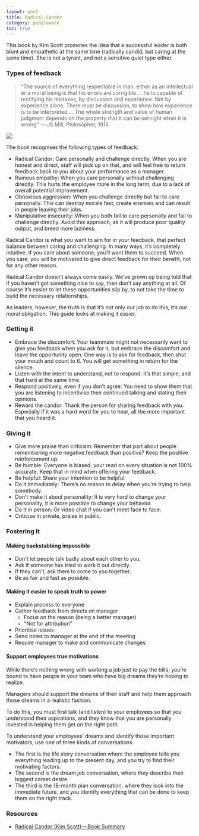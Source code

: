 ```yaml
---
layout: post
title: Radical Candor
category: peopleware
toc: true
---
```


This book by Kim Scott promotes the idea that a successful leader is both blunt and empathetic at the same time (radically candid, but caring at the same time). She is not a tyrant, and not a sensitive quiet type either.

### Types of feedback

<blockquote>“The source of everything respectable in man, either as an intellectual or a moral being is that his errors are corrigible…. he is capable of rectifying his mistakes, by discussion and experience. Not by experience alone. There must be discussion, to show how experience is to be interpreted…. The whole strength and value of human judgment depends on the property that it can be set right when it is wrong”
— JS Mill, Philosopher, 1916</blockquote>

<img src="{{site.url}}/{{site.images}}/relationships/radical-candor.jpeg">

The book recognises the following types of feedback:

- Radical Candor: Care personally and challenge directly. When you are honest and direct, staff will pick up on that, and will feel free to return feedback back to you about your performance as a manager.
- Ruinous empathy: When you care personally without challenging directly. This hurts the employee more in the long term, due to a lack of overall potential improvement.
- Obnoxious aggression: When you challenge directly but fail to care personally. This can destroy morale fast, create enemies and can result in people leaving their jobs.
- Manipulative insecurity: When you both fail to care personally and fail to challenge directly. Avoid this approach, as it will produce poor quality output, and breed more laziness.

Radical Candor is what you want to aim for in your feedback, that perfect balance between caring and challenging. In many ways, it’s completely intuitive. If you care about someone, you’ll want them to succeed. When you care, you will be motivated to give direct feedback for their benefit, not for any other reason.

Radical Candor doesn’t always come easily. We’ve grown up being told that if you haven’t got something nice to say, then don’t say anything at all. Of course it’s easier to let these opportunities slip by, to not take the time to build the necessary relationships.

As leaders, however, the truth is that it’s not only our job to do this, it’s our moral obligation. This guide looks at making it easier.

### Getting it

- Embrace the discomfort: Your teammate might not necessarily want to give you feedback when you ask for it, but embrace the discomfort and leave the opportunity open. One way is to ask for feedback, then shut your mouth and count to 6. You will get something in return for the silence.
- Listen with the intent to understand, not to respond: It’s that simple, and that hard at the same time.
- Respond positively, even if you don’t agree: You need to show them that you are listening to incentivise their continued talking and stating their opinions.
- Reward the candor: Thank the person for sharing feedback with you. Especially if it was a hard word for you to hear, all the more important that you heard it.

### Giving it

- Give more praise than criticism: Remember that part about people remembering more negative feedback than positive? Keep the positive reinforcement up.
- Be humble: Everyone is biased; your read on every situation is not 100% accurate. Keep that in mind when offering your feedback.
- Be helpful: Share your intention to be helpful.
- Do it immediately: There’s no reason to delay when you’re trying to help somebody.
- Don’t make it about personality: It is very hard to change your personality, it is more possible to change your behavior.
- Do it in person: Or video chat if you can’t meet face to face.
- Criticize in private, praise in public.

### Fostering it

#### Making backstabbing impossible

- Don't let people talk badly about each other to you.
- Ask if someone has tried to work it out directly.
- If they can't, ask them to come to you together.
- Be as fair and fast as possible.

#### Making it easier to speak truth to power

- Explain process to everyone
- Gather feedback from directs on manager
  - Focus on the reason (being a better manager)
  - "Not for attribution"
- Prioritise issues
- Send notes to manager at the end of the meeting
- Require manager to make and communicate changes

#### Support employees true motivations

While there’s nothing wrong with working a job just to pay the bills, you’re bound to have people in your team who have big dreams they’re hoping to realize.

Managers should support the dreams of their staff and help them approach those dreams in a realistic fashion.

To do this, you must first talk (and listen) to your employees so that you understand their aspirations, and they know that you are personally invested in helping them get on the right path.

To understand your employees’ dreams and identify those important motivators, use one of three kinds of conversations.

- The first is the life story conversation where the employee tells you everything leading up to the present day, and you try to find their motivating factors.
- The second is the dream job conversation, where they describe their biggest career desire.
- The third is the 18-month plan conversation, where they look into the immediate future, and you identify everything that can be done to keep them on the right track.

### Resources

- <a href="https://medium.com/@franticrock/radical-candor-kim-scott-book-summaries-ep38-5558e86cfe13">Radical Candor (Kim Scott) — Book Summary</a>
